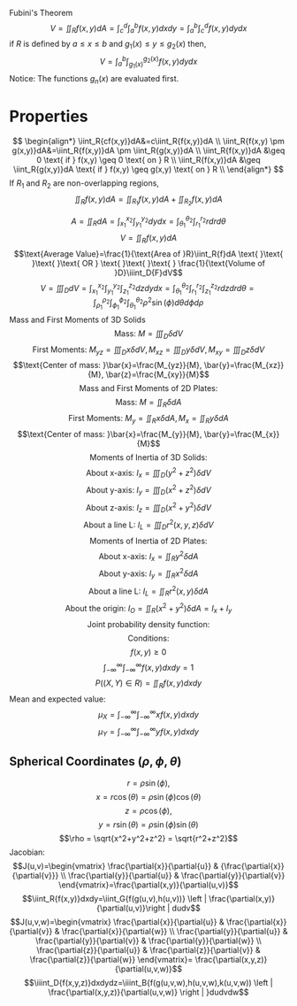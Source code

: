 Fubini's Theorem 
$$V=\iint_R{f(x,y)}dA=\int_c^d{\int_a^b{f(x,y)}}dxdy=\int_a^b{\int_c^d{f(x,y)}}dydx$$
if $R$ is defined by $a\leq x \leq b$ and $g_1(x) \leq y \leq g_2(x)$ then,
$$V=\int_a^b{\int_{g_1(x)}^{g_2(x)}{f(x,y)}}dydx$$
Notice: The functions $g_n(x)$ are evaluated first.
# Properties
$$
\begin{align*}
\iint_R{cf(x,y)}dA&=c\iint_R{f(x,y)}dA \\
\iint_R{f(x,y) \pm g(x,y)}dA&=\iint_R{f(x,y)}dA \pm \iint_R{g(x,y)}dA \\
\iint_R{f(x,y)}dA &\geq 0 \text{ if } f(x,y) \geq 0 \text{ on } R \\
\iint_R{f(x,y)}dA &\geq \iint_R{g(x,y)}dA \text{ if } f(x,y) \geq g(x,y) \text{ on } R \\ 
\end{align*}
$$
If $R_1$ and $R_2$ are non-overlapping regions, 
$$\iint_R{f(x,y)}dA=\iint_{R_1}{f(x,y)}dA+\iint_{R_2}{f(x,y)}dA$$

$$A=\iint_RdA=\int_{x_1}^{x_2}\int_{y_1}^{y_2}dydx=\int_{\theta_1}^{\theta_2}\int_{r_1}^{r_2}rdrd \theta$$		$$V=\iint_R{f(x,y)}dA$$
$$\text{Average Value}=\frac{1}{\text{Area of }R}\iint_R{f}dA \text{ }\text{ }\text{ }\text{ OR } \text{ }\text{ }\text{ } \frac{1}{\text{Volume of }D}\iiint_D{F}dV$$
$$V=\iiint_DdV=\int_{x_1}^{x_2}\int_{y_1}^{y_2}\int_{z_1}^{z_2}dzdydx=\int_{\theta_1}^{\theta_2}\int_{r_1}^{r_2}\int_{z_1}^{z_2}rdzdrd \theta=\int_{\rho_1}^{\rho_2}\int_{\phi_1}^{\phi_2}\int_{\theta_1}^{\theta_2} \rho^2 \sin(\phi) d \theta d \phi d \rho$$
Mass and First Moments of $3$D Solids
$$\text{Mass: }M=\iiint_D{\delta}dV$$
$$\text{First Moments: }M_{yz}=\iiint_D{x\delta}dV, M_{xz}=\iiint_D{y\delta}dV, M_{xy}=\iiint_D{z\delta}dV$$
$$\text{Center of mass: }\bar{x}=\frac{M_{yz}}{M}, \bar{y}=\frac{M_{xz}}{M}, \bar{z}=\frac{M_{xy}}{M}$$
$$\text{Mass and First Moments of 2D Plates:}$$
$$\text{Mass: }M=\iint_R{\delta}dA$$
$$\text{First Moments: }M_{y}=\iint_R{x\delta}dA, M_{x}=\iint_R{y\delta}dA$$
$$\text{Center of mass: }\bar{x}=\frac{M_{y}}{M}, \bar{y}=\frac{M_{x}}{M}$$
$$\text{Moments of Inertia of 3D Solids:}$$
$$\text{About x-axis: }I_x=\iiint_D{(y^2+z^2)\delta}dV$$
$$\text{About y-axis: }I_y=\iiint_D{(x^2+z^2)\delta}dV$$
$$\text{About z-axis: }I_z=\iiint_D{(x^2+y^2)\delta}dV$$
$$\text{About a line L: }I_L=\iiint_D{r^2(x,y,z)\delta}dV$$
$$\text{Moments of Inertia of 2D Plates:}$$
$$\text{About x-axis: }I_x=\iint_R{y^2\delta}dA$$
$$\text{About y-axis: }I_y=\iint_R{x^2\delta}dA$$
$$\text{About a line L: }I_L=\iint_R{r^2(x,y)\delta}dA$$
$$\text{About the origin: }I_O=\iint_R{(x^2+y^2)\delta}dA=I_x+I_y$$
$$\text{Joint probability density function: }$$
$$\text{Conditions:}$$
$$f(x,y) \geq 0$$
$$\int_{-\infty}^{\infty}\int_{-\infty}^{\infty}f(x,y)dxdy=1$$
$$P((X,Y) \in R) = \iint_R f(x,y) dxdy$$
Mean and expected value:
$$\mu_X=\int_{-\infty}^{\infty}\int_{-\infty}^{\infty}xf(x,y)dxdy$$
$$\mu_Y=\int_{-\infty}^{\infty}\int_{-\infty}^{\infty}yf(x,y)dxdy$$
## Spherical Coordinates $(\rho, \phi, \theta)$
$$r=\rho \sin(\phi),$$		$$ x= r \cos(\theta)=\rho \sin(\phi)\cos(\theta)$$$$z=\rho \cos(\phi),$$		$$ y= r \sin(\theta)=\rho \sin(\phi)\sin(\theta)$$
$$\rho = \sqrt{x^2+y^2+z^2} = \sqrt{r^2+z^2}$$
Jacobian:
$$J(u,v)=\begin{vmatrix} \frac{\partial{x}}{\partial{u}} & {\frac{\partial{x}}{\partial{v}}} \\
 \frac{\partial{y}}{\partial{u}} & \frac{\partial{y}}{\partial{v}} \end{vmatrix}=\frac{\partial(x,y)}{\partial(u,v)}$$
$$\iint_R{f(x,y)}dxdy=\iint_G{f(g(u,v),h(u,v))} \left | \frac{\partial(x,y)}{\partial(u,v)}\right | dudv$$
$$J(u,v,w)=\begin{vmatrix} \frac{\partial{x}}{\partial{u}} & \frac{\partial{x}}{\partial{v}} & \frac{\partial{x}}{\partial{w}} \\
 \frac{\partial{y}}{\partial{u}} & \frac{\partial{y}}{\partial{v}} & \frac{\partial{y}}{\partial{w}} \\
\frac{\partial{z}}{\partial{u}} & \frac{\partial{z}}{\partial{v}} & \frac{\partial{z}}{\partial{w}} \end{vmatrix}= \frac{\partial(x,y,z)}{\partial(u,v,w)}$$
$$\iiint_D{f(x,y,z)}dxdydz=\iiint_B{f(g(u,v,w),h(u,v,w),k(u,v,w)) \left | \frac{\partial(x,y,z)}{\partial(u,v,w)} \right | }dudvdw$$